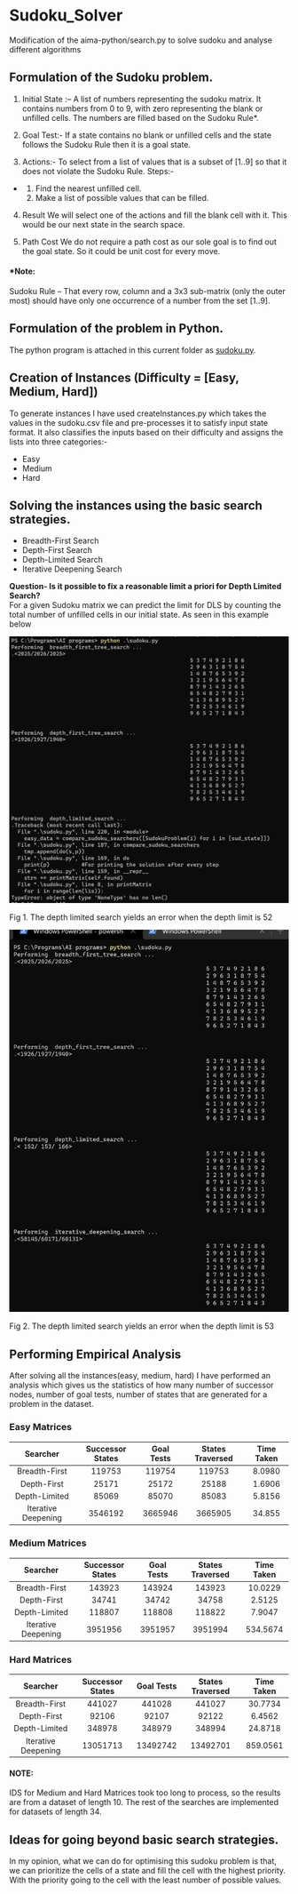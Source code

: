 # Sudoku_Solver
Modification of the aima-python/search.py to solve sudoku and analyse different algorithms
## Formulation of the Sudoku problem.

1.	Initial State :– 
A list of numbers representing the sudoku matrix. It contains numbers from 0 to 9, with zero representing the blank or unfilled cells. The numbers are filled based on the Sudoku Rule*.

2.	Goal Test:-
If a state contains no blank or unfilled cells and the state follows the Sudoku Rule then it is a goal state.

3.	Actions:-
To select from a list of values that is a subset of [1..9] so that it does not violate the Sudoku Rule.
Steps:-
- 1.	Find the nearest unfilled cell.
  2.	Make a list of possible values that can be filled.

4.	Result
We will select one of the actions and fill the blank cell with it. This would be our next state in the search space.

5.	Path Cost
We do not require a path cost as our sole goal is to find out the goal state.
So it could be unit cost for every move.

#### *Note: 
Sudoku Rule – That every row, column and a 3x3 sub-matrix (only the outer most) should have only one occurrence of a number from the set [1..9].


## Formulation of the problem in Python.

The python program is attached in this current folder as [sudoku.py](./sudoku.py).

## Creation of Instances (Difficulty = [Easy, Medium, Hard])
To generate instances I have used createInstances.py which takes the values in the sudoku.csv file and pre-processes it to satisfy input state format. It also classifies the inputs based on their difficulty and assigns the lists into three categories:-
-	Easy
-	Medium
-	Hard


## Solving the instances using the basic search strategies.
-	Breadth-First Search
-	Depth-First Search
-	Depth-Limited Search
-	Iterative Deepening Search

**Question- Is it possible to fix a reasonable limit a priori for Depth Limited Search?**<br />
For a given Sudoku matrix we can predict the limit for DLS by counting the total number of unfilled cells in our initial state. As seen in this example below <br />

![DLSError](./screenshots/err52.png)

Fig 1. The depth limited search yields an error when the depth limit is 52

![DLSValid](./screenshots/good53.png)
 
Fig 2. The depth limited search yields an error when the depth limit is 53



## Performing Empirical Analysis
After solving all the instances(easy, medium, hard) I have performed an analysis which gives us the statistics of how many number of successor nodes, number of goal tests, number of states that are generated for a problem in the dataset.

### Easy Matrices
|   Searcher          |	Successor States | Goal Tests	| States Traversed	| Time Taken |
| :-----------------: | :--------------: | :--------: | :--------------: | :--------: |
|  Breadth-First      |	     119753      |	   119754  |	      119753     |	   8.0980  |
| 	Depth-First        |       25171      |     25172  |        25188     |	   1.6906  |
| 	Depth-Limited      |       85069      |     85070 	|        85083    	|    5.8156  |
| Iterative Deepening	|     3546192	     |   3665946 	|      3665905    	|   34.855   |


### Medium Matrices
|   Searcher          |	Successor States | Goal Tests	| States Traversed	| Time Taken |
| :-----------------: | :--------------: | :--------: | :--------------: | :--------: |
|  Breadth-First      |	     143923      |	   143924  |	      143923     |	  10.0229  |
| 	Depth-First        |       34741      |     34742  |        34758     |	   2.5125  |
| 	Depth-Limited      |      118807      |    118808 	|       118822    	|    7.9047  |
| Iterative Deepening	|     3951956	     |   3951957 	|      3951994    	|  534.5674  |



### Hard Matrices

|   Searcher          |	Successor States | Goal Tests	| States Traversed	| Time Taken |
| :-----------------: | :--------------: | :--------: | :--------------: | :--------: |
|  Breadth-First      |	     441027      |	   441028  |	      441027     |	  30.7734  |
| 	Depth-First        |       92106      |     92107  |        92122     |	   6.4562  |
| 	Depth-Limited      |      348978      |    348979 	|       348994    	|   24.8718  |
| Iterative Deepening	|    13051713	     |  13492742 	|     13492701    	|  859.0561  |

#### NOTE:
IDS for Medium and Hard Matrices took too long to process, so the results are from a dataset of length 10. The rest of the searches are implemented for datasets  of length 34.







## Ideas for going beyond basic search strategies.
In my opinion, what we can do for optimising this sudoku problem is that, we can prioritize the cells of a state and fill the cell with the highest priority. With the priority going to the cell with the least number of possible values.



